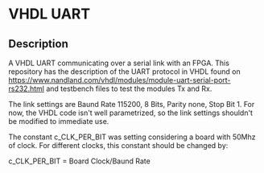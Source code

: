 # VHDL UART
## Description
A VHDL UART communicating over a serial link with an FPGA. This repository has the description of the UART protocol in VHDL found on https://www.nandland.com/vhdl/modules/module-uart-serial-port-rs232.html and testbench files to test the modules Tx and Rx.

The link settings are Baund Rate 115200, 8 Bits, Parity none, Stop Bit 1. For now, the VHDL code isn't well parametrized, so the link settings shouldn't be modified to immediate use.  

The constant c_CLK_PER_BIT was setting considering a board with 50Mhz of clock. For different clocks, this constant should be changed by:

c_CLK_PER_BIT = Board Clock/Baund Rate
